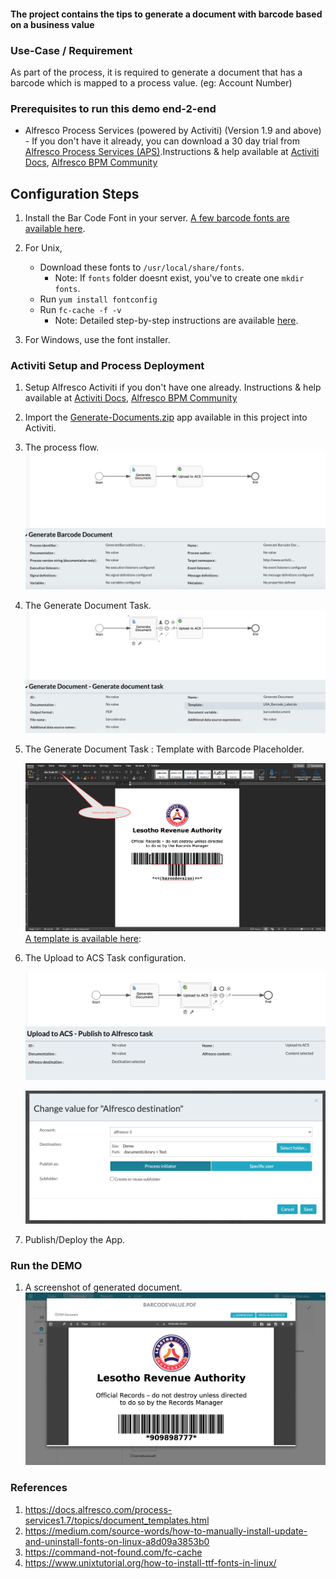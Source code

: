 #### The project contains the tips  to generate a document with barcode based on a business value

### Use-Case / Requirement

As part of the process, it is required to generate a document that has a barcode which is mapped to a process value. (eg: Account Number)

### Prerequisites to run this demo end-2-end

* Alfresco Process Services (powered by Activiti) (Version 1.9 and above) - If you don't have it already, you can download a 30 day trial from [Alfresco Process Services (APS)](https://www.alfresco.com/products/business-process-management/alfresco-activiti).Instructions & help available at [Activiti Docs](http://docs.alfresco.com/activiti/docs/), [Alfresco BPM Community](https://community.alfresco.com/community/bpm)

## Configuration Steps

1. Install the Bar Code Font in your server.
   [A few barcode fonts are available here](assets/fonts).

2. For Unix,
   * Download these fonts to `/usr/local/share/fonts`.
      * Note: If `fonts` folder doesnt exist, you've to create one `mkdir fonts`.
   * Run `yum install fontconfig`
   * Run `fc-cache -f -v`
     * Note: Detailed step-by-step instructions are available [here](https://medium.com/source-words/how-to-manually-install-update-and-uninstall-fonts-on-linux-a8d09a3853b0).

3. For Windows, use the font installer.

### Activiti Setup and Process Deployment

1. Setup Alfresco Activiti if you don't have one already. Instructions & help available at [Activiti Docs](http://docs.alfresco.com/activiti/docs/), [Alfresco BPM Community](https://community.alfresco.com/community/bpm)

2. Import the [Generate-Documents.zip](Generate-Documents.zip) app available in this project into Activiti.

3. The process flow.  ![Process-Flow](assets/1.png)

4. The Generate Document Task. ![Generate-Document-Task](assets/2.png)

5. The Generate Document Task : Template with Barcode Placeholder.

   ![Generate-Document-Task-Custom-Template](assets/3.png)
[A template is available here](assets/Generate-Doc-Template.docx):

6. The Upload to ACS Task configuration.

   ![Upload-To-ACS-Task](assets/Upload-To-ACS-Task.png)

   ![Upload-To-ACS-Task-Configuration](assets/Upload-To-ACS-Task-Configuration.png)

7. Publish/Deploy the App.

### Run the DEMO

1. A screenshot of generated document.
   ![Generate-Doc-Screenshot](assets/4.png)

### References

1. <https://docs.alfresco.com/process-services1.7/topics/document_templates.html>
2. <https://medium.com/source-words/how-to-manually-install-update-and-uninstall-fonts-on-linux-a8d09a3853b0>
3. <https://command-not-found.com/fc-cache>
4. <https://www.unixtutorial.org/how-to-install-ttf-fonts-in-linux/>
